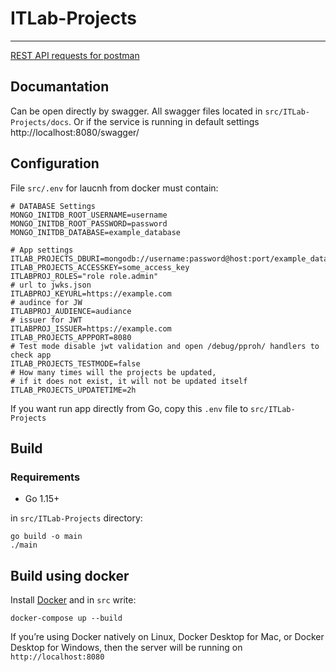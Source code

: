 # ITLab-Projects
---
[REST API requests for postman](https://www.postman.com/collections/4b43b349d416cb99319e)

## Documantation 
Can be open directly by swagger. All swagger files located in ```src/ITLab-Projects/docs```.
Or if the service is running in default settings http://localhost:8080/swagger/

## Configuration
File ```src/.env``` for laucnh from docker must contain:
```.env
# DATABASE Settings
MONGO_INITDB_ROOT_USERNAME=username
MONGO_INITDB_ROOT_PASSWORD=password
MONGO_INITDB_DATABASE=example_database

# App settings
ITLAB_PROJECTS_DBURI=mongodb://username:password@host:port/example_database
ITLAB_PROJECTS_ACCESSKEY=some_access_key
ITLABPROJ_ROLES="role role.admin"
# url to jwks.json
ITLABPROJ_KEYURL=https://example.com
# audince for JW
ITLABPROJ_AUDIENCE=audiance
# issuer for JWT
ITLABPROJ_ISSUER=https://example.com
ITLAB_PROJECTS_APPPORT=8080
# Test mode disable jwt validation and open /debug/pproh/ handlers to check app
ITLAB_PROJECTS_TESTMODE=false
# How many times will the projects be updated, 
# if it does not exist, it will not be updated itself
ITLAB_PROJECTS_UPDATETIME=2h
```
If you want run app directly from Go, copy this ```.env``` file to ```src/ITLab-Projects```

## Build
### Requirements
- Go 1.15+

in ```src/ITLab-Projects``` directory:
```
go build -o main
./main
```

## Build using docker

Install [Docker](https://www.docker.com) and in ```src``` write:
```
docker-compose up --build
```

If you’re using Docker natively on Linux, Docker Desktop for Mac, or Docker Desktop for Windows, then the server will be running on
```http://localhost:8080```